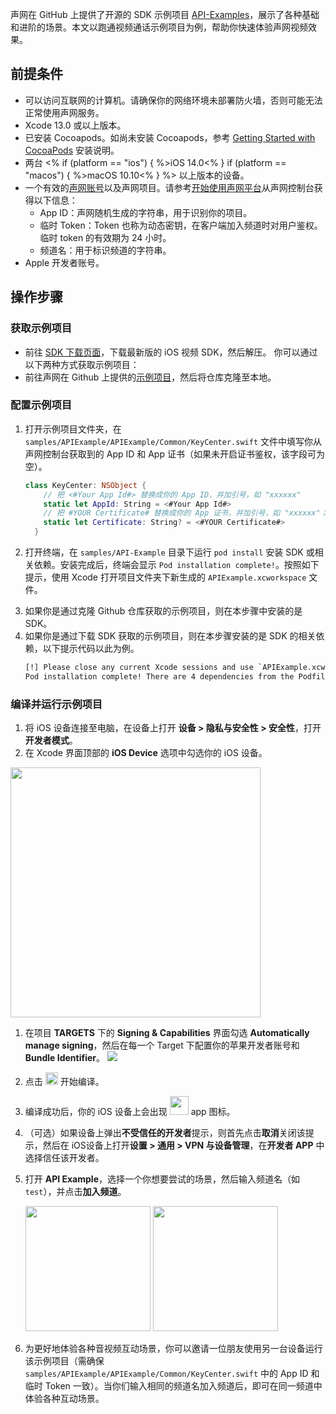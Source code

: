 声网在 GitHub 上提供了开源的 SDK 示例项目 [API-Examples](https://github.com/AgoraIO/API-Examples/tree/main/iOS/APIExample)，展示了各种基础和进阶的场景。本文以跑通视频通话示例项目为例，帮助你快速体验声网视频效果。


## 前提条件

<!--  以下是 fragment 的内容，仅供 review，发布时删除
$$bbe55090-5cb0-11ec-af4b-2b38abdb1c68
{
"platform": "ios"
}
$$  -->


 - 可以访问互联网的计算机。请确保你的网络环境未部署防火墙，否则可能无法正常使用声网服务。
 - Xcode 13.0 或以上版本。
 - 已安装 Cocoapods。如尚未安装 Cocoapods，参考 [Getting Started with CocoaPods](https://guides.cocoapods.org/using/getting-started.html#getting-started) 安装说明。
 - 两台 <% if (platform == "ios") { %>iOS 14.0<% } if (platform == "macos") { %>macOS 10.10<% } %> 以上版本的设备。
 - 一个有效的[声网账号](https://docs.agora.io/cn/Agora%20Platform/sign_in_and_sign_up)以及声网项目。请参考[开始使用声网平台](https://docs.agora.io/cn/Agora%20Platform/get_appid_token?platform=All%20Platforms)从声网控制台获得以下信息：
   - App ID：声网随机生成的字符串，用于识别你的项目。
   - 临时 Token：Token 也称为动态密钥，在客户端加入频道时对用户鉴权。临时 token 的有效期为 24 小时。
   - 频道名：用于标识频道的字符串。
 - Apple 开发者账号。

## 操作步骤

### 获取示例项目

- 前往 [SDK 下载页面](./downloads?platform=iOS)，下载最新版的 iOS 视频 SDK，然后解压。
你可以通过以下两种方式获取示例项目：
- 前往声网在 Github 上提供的[示例项目](https://github.com/AgoraIO/API-Examples/tree/main)，然后将仓库克隆至本地。
### 配置示例项目

1. 打开示例项目文件夹，在 `samples/APIExample/APIExample/Common/KeyCenter.swift` 文件中填写你从声网控制台获取到的 App ID 和 App 证书（如果未开启证书鉴权，该字段可为空）。
    ```swift
    class KeyCenter: NSObject {
        // 把 <#Your App Id#> 替换成你的 App ID，并加引号，如 "xxxxxx"
        static let AppId: String = <#Your App Id#>
        // 把 #YOUR Certificate# 替换成你的 App 证书，并加引号，如 "xxxxxx"；该字段可为空
        static let Certificate: String? = <#YOUR Certificate#>
      }
    ```


2. 打开终端，在 `samples/API-Example` 目录下运行 `pod install` 安装 SDK 或相关依赖。安装完成后，终端会显示 `Pod installation complete!`。按照如下提示，使用 Xcode 打开项目文件夹下新生成的 `APIExample.xcworkspace` 文件。
   <div class="alert info">
    <li>如果你是通过克隆 Github 仓库获取的示例项目，则在本步骤中安装的是 SDK。</li>
    <li>如果你是通过下载 SDK 获取的示例项目，则在本步骤安装的是 SDK 的相关依赖，以下提示代码以此为例。</li></ul></div>

    ```bash
    [!] Please close any current Xcode sessions and use `APIExample.xcworkspace` for this project from now on.
    Pod installation complete! There are 4 dependencies from the Podfile and 4 total pods installed.
    ```
### 编译并运行示例项目

1. 将 iOS 设备连接至电脑，在设备上打开 **设备 > 隐私与安全性 > 安全性**，打开**开发者模式**。
2. 在 Xcode 界面顶部的 **iOS Device** 选项中勾选你的 iOS 设备。
  <img src="https://web-cdn.agora.io/docs-files/1690165346541" width="400"/>

1. 在项目 **TARGETS** 下的 **Signing & Capabilities** 界面勾选 **Automatically manage signing**，然后在每一个 Target 下配置你的苹果开发者账号和 **Bundle Identifier**。
   	![](https://web-cdn.agora.io/docs-files/1690171627394)

2. 点击 <img src="https://web-cdn.agora.io/docs-files/1690171362896" height="20"/> 开始编译。

3. 编译成功后，你的 iOS 设备上会出现 <img src="https://web-cdn.agora.io/docs-files/1690171050099" height="30"/> app 图标。
4. （可选）如果设备上弹出**不受信任的开发者**提示，则首先点击**取消**关闭该提示，然后在 iOS设备上打开**设置 > 通用 > VPN 与设备管理**，在**开发者 APP** 中选择信任该开发者。

5. 打开 **API Example**，选择一个你想要尝试的场景，然后输入频道名（如 `test`），并点击**加入频道**。

    <img src="https://web-cdn.agora.io/docs-files/1690182221128" width="200"/>  
    <img src="https://web-cdn.agora.io/docs-files/1690182273239" width="200"/>


6. 为更好地体验各种音视频互动场景，你可以邀请一位朋友使用另一台设备运行该示例项目（需确保 `samples/APIExample/APIExample/Common/KeyCenter.swift` 中的 App ID 和临时 Token 一致）。当你们输入相同的频道名加入频道后，即可在同一频道中体验各种互动场景。


